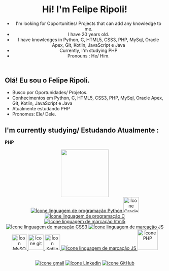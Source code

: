 <header>
  <h1>Hi! I'm Felipe Ripoli!</h1>
  <ul>
        <li>I'm looking for Opportunities/ Projects that can add any knowledge to me.</li>
        <li>I have 20 years old.</li>
        <li>I have knowledges in Python, C, HTML5, CSS3, PHP, MySql, Oracle Apex, Git, Kotlin, JavaScript e Java</li>
        <li>Currently, I'm studying PHP</li>
        <li>Pronouns : He/ Him.</li>
    </ul>  
</header>
  
##

<section>  
    <h1> Olá! Eu sou o Felipe Ripoli. </h1>
    <ul>
        <li>Busco por Oportunidades/ Projetos.</li>
        <li>Conhecimentos em Python, C, HTML5, CSS3, PHP, MySql, Oracle Apex, Git, Kotlin, JavaScript e Java</li>
        <li>Atualmente estudando PHP</li>
        <li>Pronomes: Ele/ Dele.</li>
    </ul>
</section>  
  
##
  
<section>
    <article>
        <h2>I'm currently studying/ Estudando Atualmente : </h2>
        <p><strong>PHP</strong></p>
    </article>
</section>

<div align="center">
    <a href="https://github.com/feliperipoli">
    <!--  <img height="150em" src="https://github-readme-stats.vercel.app/api?username=FelipeRipoli&show_icons=true&theme=dark&include_all_commits=true&count_private=true"/> -->
    <img height="150em" src="https://github-readme-stats.vercel.app/api/top-langs/?username=FelipeRipoli&layout=compact&langs_count=7&theme=dark"/> 
    <br/>
    <img src="https://img.icons8.com/color/48/000000/python--v1.png" alt="Ícone linguagem de programação Python" title="Favicon Python"/>
    <img width="48" height="48" src="https://img.icons8.com/color/48/oracle-logo.png" alt="Ícone Oracle" title="Favicon ORACLE"/>
    <img src="https://img.icons8.com/color/48/000000/c-programming.png" alt="Ícone linguagem de programação C" title="Favicon C"/>
    <img src="https://img.icons8.com/color/48/000000/html-5--v1.png" alt="Ícone linguagem de marcação html5" title="Favicon HTML5"/>
    <img src="https://img.icons8.com/color/48/000000/css3.png" alt="Ícone linguagem de marcação CSS3" title="Favicon CSS3"/>
    <img src="https://img.icons8.com/color/48/000000/javascript--v1.png" alt="Ícone linguagem de marcação JS" title="Favicon Javascript"/>
    <img width="48" height="48" src="https://img.icons8.com/color/48/mysql-logo.png" alt="Ícon MySQL" title="Favicon MySQL"/>
    <img width="48" height="48" src="https://img.icons8.com/color/48/git.png" alt="Ícone git" title= "Favicon GIT"/>
    <img width="48" height="48" src="https://img.icons8.com/color/48/kotlin.png" alt="Ícon Kotlin" title="Favicon Kotlin"/>
    <img src="https://img.icons8.com/color/48/000000/javascript--v1.png" alt="Ícone linguagem de marcação JS" title="Favicon Javascript"/>
    <img width="64" height="64" src="https://img.icons8.com/nolan/64/php-elephant.png" alt="Ícone PHP" title="Favicon PHP"/>
</div>
  
  ##
  
<div align="center"> 
    <a href ="mailto:feliperipoli3@gmail.com"><img src="https://img.shields.io/badge/Gmail-D14836?style=for-the-badge&logo=gmail&logoColor=white" target="_blank" alt="ícone gmail" title="Ícone Gmail"></a>
    <a href="https://www.linkedin.com/in/felipe-ripoli-0175a9217/" target="_blank"><img src="https://img.shields.io/badge/LinkedIn-0077B5?style=for-the-badge&logo=linkedin&logoColor=white" target="_blank" alt="ícone Linkedin" title="Ícone Likedin"></a> 
    <a href="https://github.com/FelipeRipoli" target="_blank"><img src="https://img.shields.io/badge/GitHbt-000?style=for-the-badge&logo=github&logoColor=white" target="_blank" alt="ícone GitHub" title="Ícone GitHub"></a> 
</div>
